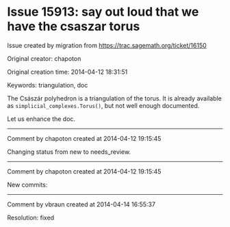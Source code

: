 # Issue 15913: say out loud that we have the csaszar torus

Issue created by migration from https://trac.sagemath.org/ticket/16150

Original creator: chapoton

Original creation time: 2014-04-12 18:31:51

Keywords: triangulation, doc

The Császár polyhedron is a triangulation of the torus. It is already available as `simplicial_complexes.Torus()`, but not well enough documented.

Let us enhance the doc.


---

Comment by chapoton created at 2014-04-12 19:15:45

Changing status from new to needs_review.


---

Comment by chapoton created at 2014-04-12 19:15:45

New commits:


---

Comment by vbraun created at 2014-04-14 16:55:37

Resolution: fixed
